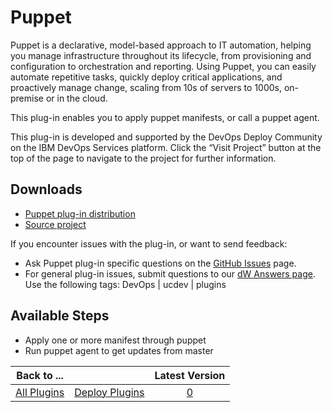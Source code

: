 
# Puppet

Puppet is a declarative, model-based approach to IT automation, helping you manage infrastructure throughout its lifecycle, from provisioning and configuration to orchestration and reporting. Using Puppet, you can easily automate repetitive tasks, quickly deploy critical applications, and proactively manage change, scaling from 10s of servers to 1000s, on-premise or in the cloud.

This plug-in enables you to apply puppet manifests, or call a puppet agent.

This plug-in is developed and supported by the DevOps Deploy Community on the IBM DevOps Services platform. Click the “Visit Project” button at the top of the page to navigate to the project for further information.

## Downloads

* [Puppet plug-in distribution](https://github.com/UrbanCode/Puppet-UCD/releases)
* [Source project](https://github.com/UrbanCode/Puppet-UCD)

If you encounter issues with the plug-in, or want to send feedback:

* Ask Puppet plug-in specific questions on the [GitHub Issues](https://github.com/UrbanCode/Puppet-UCD/issues) page.
* For general plug-in issues, submit questions to our [dW Answers page](https://community.ibm.com/community/user/wasdevops/urbancode-discussion). Use the following tags: DevOps | ucdev | plugins

## Available Steps

* Apply one or more manifest through puppet
* Run puppet agent to get updates from master

|Back to ...||Latest Version|
| :---: | :---: | :---: |
|[All Plugins](../../index.md)|[Deploy Plugins](../README.md)|[0]()|
